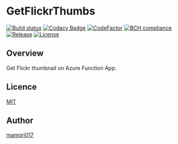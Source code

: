# GetFlickrThumbs

[![Build status](https://ci.appveyor.com/api/projects/status/yxsoko1ryxlicpfn?svg=true)](https://ci.appveyor.com/project/mamori017/getflickrthumbs)
[![Codacy Badge](https://api.codacy.com/project/badge/Grade/886e7afb5c284481bb2ed12f435c50a4)](https://www.codacy.com/app/mamori017/GetFlickrThumbs?utm_source=github.com&amp;utm_medium=referral&amp;utm_content=mamori017/GetFlickrThumbs&amp;utm_campaign=Badge_Grade)
[![CodeFactor](https://www.codefactor.io/repository/github/mamori017/getflickrthumbs/badge)](https://www.codefactor.io/repository/github/mamori017/getflickrthumbs)
[![BCH compliance](https://bettercodehub.com/edge/badge/mamori017/GetFlickrThumbs?branch=master)](https://bettercodehub.com/)
[![Release](https://img.shields.io/github/release/mamori017/GetFlickrThumbs.svg)](https://github.com/mamori017/GetFlickrThumbs/releases/latest)
[![License](https://img.shields.io/github/license/mamori017/GetFlickrThumbs.svg)](https://github.com/mamori017/GetFlickrThumbs/blob/master/LICENSE)

## Overview

Get Flickr thumbnail on Azure Function App.

## Licence

[MIT](https://github.com/mamori017/GetFlickrThumbs/blob/master/LICENSE)

## Author

[mamori017](https://github.com/mamori017)

